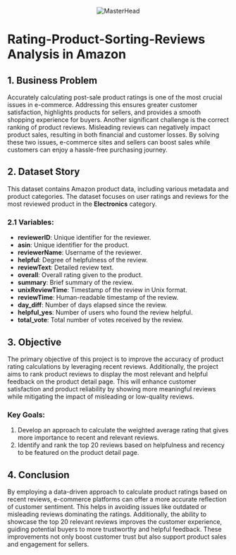 <p align="center">
    <img src="https://miro.medium.com/v2/resize:fit:1400/1*I2i-ujG_TUw5HsNN7v__4Q.png" alt="MasterHead"/>
</p>

# Rating-Product-Sorting-Reviews Analysis in Amazon

## 1. Business Problem

Accurately calculating post-sale product ratings is one of the most crucial issues in e-commerce. Addressing this ensures greater customer satisfaction, highlights products for sellers, and provides a smooth shopping experience for buyers. Another significant challenge is the correct ranking of product reviews. Misleading reviews can negatively impact product sales, resulting in both financial and customer losses. By solving these two issues, e-commerce sites and sellers can boost sales while customers can enjoy a hassle-free purchasing journey.

## 2. Dataset Story

This dataset contains Amazon product data, including various metadata and product categories. The dataset focuses on user ratings and reviews for the most reviewed product in the **Electronics** category.

### 2.1 Variables:
- **reviewerID**: Unique identifier for the reviewer.
- **asin**: Unique identifier for the product.
- **reviewerName**: Username of the reviewer.
- **helpful**: Degree of helpfulness of the review.
- **reviewText**: Detailed review text.
- **overall**: Overall rating given to the product.
- **summary**: Brief summary of the review.
- **unixReviewTime**: Timestamp of the review in Unix format.
- **reviewTime**: Human-readable timestamp of the review.
- **day_diff**: Number of days elapsed since the review.
- **helpful_yes**: Number of users who found the review helpful.
- **total_vote**: Total number of votes received by the review.

## 3. Objective

The primary objective of this project is to improve the accuracy of product rating calculations by leveraging recent reviews. Additionally, the project aims to rank product reviews to display the most relevant and helpful feedback on the product detail page. This will enhance customer satisfaction and product reliability by showing more meaningful reviews while mitigating the impact of misleading or low-quality reviews.

### Key Goals:
1. Develop an approach to calculate the weighted average rating that gives more importance to recent and relevant reviews.
2. Identify and rank the top 20 reviews based on helpfulness and recency to be featured on the product detail page.

## 4. Conclusion

By employing a data-driven approach to calculate product ratings based on recent reviews, e-commerce platforms can offer a more accurate reflection of customer sentiment. This helps in avoiding issues like outdated or misleading reviews dominating the ratings. Additionally, the ability to showcase the top 20 relevant reviews improves the customer experience, guiding potential buyers to more trustworthy and helpful feedback. These improvements not only boost customer trust but also support product sales and engagement for sellers.

